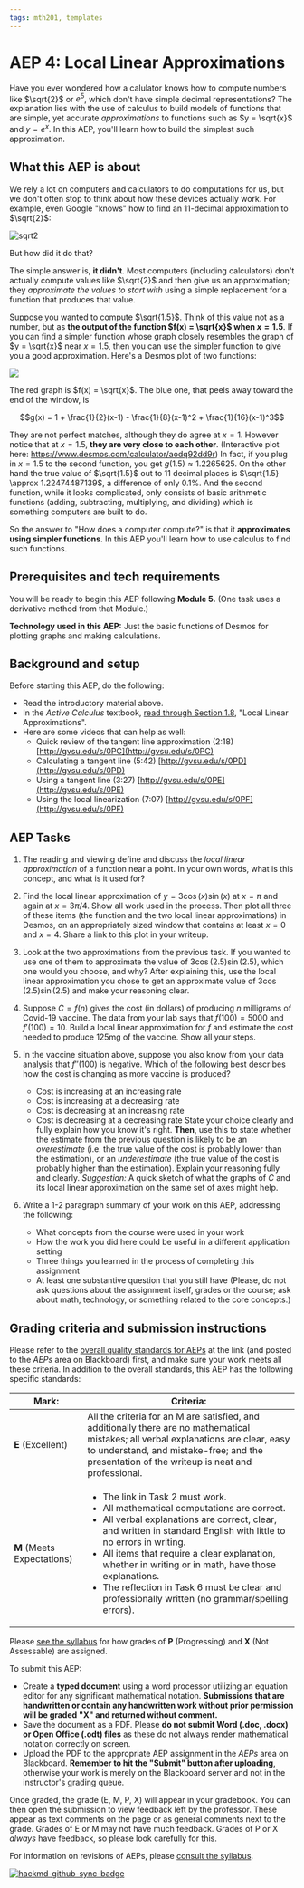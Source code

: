 ```yaml
---
tags: mth201, templates
---
```


# AEP 4: Local Linear Approximations

Have you ever wondered how a calulator knows how to compute numbers like $\sqrt{2}$ or $e^5$, which don't have simple decimal representations? The explanation lies with the use of calculus to build models of functions that are simple, yet accurate *approximations* to functions such as $y = \sqrt{x}$ and $y = e^x$. In this AEP, you'll learn how to build the simplest such approximation. 


## What this AEP is about 

We rely a lot on computers and calculators to do computations for us, but we don't often stop to think about how these devices actually work. For example, even Google "knows" how to find an 11-decimal approximation to $\sqrt{2}$: 

![sqrt2](https://i.ibb.co/rb88P5t/download.jpg)

But how did it do that? 

The simple answer is, **it didn't**. Most computers (including calculators) don't actually compute values like $\sqrt{2}$ and then give us an approximation; they *approximate the values to start with* using a simple replacement for a function that produces that value. 

Suppose you wanted to compute $\sqrt{1.5}$. Think of this value not as a number, but as **the output of the function $f(x) = \sqrt{x}$ when $x = 1.5$**. If you can find a simpler function whose graph closely resembles the graph of $y = \sqrt{x}$ near $x = 1.5$, then you can use the simpler function to give you a good approximation. Here's a Desmos plot of two functions: 

![](https://i.ibb.co/rM0yGq2/desmos-graph-7.png)

The red graph is $f(x) = \sqrt{x}$. The blue one, that peels away toward the end of the window, is 

$$g(x) = 1 + \frac{1}{2}(x-1) - \frac{1}{8}(x-1)^2 + \frac{1}{16}(x-1)^3$$
 
They are not perfect matches, although they do agree at $x=1$. However notice that at $x = 1.5$, **they are very close to each other**. (Interactive plot here: https://www.desmos.com/calculator/aodq92dd9r) In fact, if you plug in $x=1.5$ to the second function, you get $g(1.5) \approx 1.2265625$. On the other hand the true value of $\sqrt{1.5}$ out to 11 decimal places is $\sqrt{1.5} \approx 1.22474487139$, a difference of only $0.1\%$. And the second function, while it looks complicated, only consists of basic arithmetic functions (adding, subtracting, multiplying, and dividing) which is something computers are built to do. 

So the answer to "How does a computer compute?" is that it **approximates using simpler functions**. In this AEP you'll learn how to use calculus to find such functions. 


 
## Prerequisites and tech requirements 

You will be ready to begin this AEP following **Module 5.** (One task uses a derivative method from that Module.)

**Technology used in this AEP:** Just the basic functions of Desmos for plotting graphs and making calculations. 

## Background and setup 

Before starting this AEP, do the following: 

- Read the introductory material above. 
- In the _Active Calculus_ textbook, [read through Section 1.8](https://activecalculus.org/single/sec-1-8-tan-line-approx.html), "Local Linear Approximations". 
- Here are some videos that can help as well: 
    - Quick review of the tangent line approximation (2:18) [http://gvsu.edu/s/0PC](http://gvsu.edu/s/0PC)
    - Calculating a tangent line (5:42) [http://gvsu.edu/s/0PD](http://gvsu.edu/s/0PD)
    - Using a tangent line (3:27) [http://gvsu.edu/s/0PE](http://gvsu.edu/s/0PE)
    - Using the local linearization (7:07) [http://gvsu.edu/s/0PF](http://gvsu.edu/s/0PF)

## AEP Tasks 

1. The reading and viewing define and discuss the *local linear approximation* of a function near a point. In your own words, what is this concept, and what is it used for? 

2. Find the local linear approximation of $y = 3 \cos(x) \sin(x)$ at $x = \pi$ and again at $x = 3\pi/4$. Show all work used in the process. Then plot all three of these items (the function and the two local linear approximations) in Desmos, on an appropriately sized window that contains at least $x=0$ and $x = 4$. Share a link to this plot in your writeup. 

3. Look at the two approximations from the previous task. If you wanted to use one of them to approximate the value of $3 \cos(2.5) \sin(2.5)$, which one would you choose, and why? After explaining this, use the local linear approximation you chose to get an approximate value of $3 \cos(2.5) \sin(2.5)$ and make your reasoning clear. 

4. Suppose $C = f(n)$ gives the cost (in dollars) of producing $n$ milligrams of Covid-19 vaccine. The data from your lab says that $f(100) = 5000$ and $f'(100) = 10$. Build a local linear approximation for $f$ and estimate the cost needed to produce $125$mg of the vaccine. Show all your steps. 

5. In the vaccine situation above, suppose you also know from your data analysis that $f''(100)$ is negative. Which of the following best describes how the cost is changing as more vaccine is produced? 
   - Cost is increasing at an increasing rate
   - Cost is increasing at a decreasing rate
   - Cost is decreasing at an increasing rate
   - Cost is decreasing at a decreasing rate 
State your choice clearly and fully explain how you know it's right. **Then**, use this to state whether the estimate from the previous question is likely to be an *overestimate* (i.e. the true value of the cost is probably lower than the estimation), or an *underestimate* (the true value of the cost is probably higher than the estimation). Explain your reasoning fully and clearly. *Suggestion:* A quick sketch of what the graphs of $C$ and its local linear approximation on the same set of axes might help. 

6. Write a 1-2 paragraph summary of your work on this AEP, addressing the following: 
    - What concepts from the course were used in your work
    - How the work you did here could be useful in a different application setting 
    - Three things you learned in the process of completing this assignment
    - At least one substantive question that you still have (Please, do not ask questions about the assignment itself, grades or the course; ask about math, technology, or something related to the core concepts.)

## Grading criteria and submission instructions

Please refer to the [overall quality standards for AEPs](https://hackmd.io/@rtalbert235/HkSbMs2Av) at the link (and posted to the *AEPs* area on Blackboard) first, and make sure your work meets all these criteria. In addition to the overall standards, this AEP has the following specific standards: 



| Mark: | Criteria:  |
| -------- | --------  |
| **E** (Excellent)     | All the criteria for an M are satisfied, and additionally there are no mathematical mistakes; all verbal explanations are clear, easy to understand, and mistake-free; and the presentation of the writeup is neat and professional.          |
| **M** (Meets Expectations) | <ul><li>The link in Task 2 must work.</li><li>All mathematical computations are correct. </li><li>All verbal explanations are correct, clear, and written in standard English with little to no errors in writing.</li><li>All items that require a clear explanation, whether in writing or in math, have those explanations.</li><li>The reflection in Task 6 must be clear and  professionally written (no grammar/spelling errors).</li></ul>   | 

Please [see the syllabus](https://hackmd.io/@rtalbert235/SJ5fDZIAv#How-are-individual-assignments-graded) for how grades of **P** (Progressing) and **X** (Not Assessable) are assigned. 


To submit this AEP: 

- Create a **typed document** using a word processor utilizing an equation editor for any significant mathematical notation. **Submissions that are handwritten or contain any handwritten work without prior permission will be graded "X" and returned without comment.** 
- Save the document as a PDF. Please **do not submit Word (.doc, .docx) or Open Office (.odt) files** as these do not always render mathematical notation correctly on screen. 
- Upload the PDF to the appropriate AEP assignment in the *AEPs* area on Blackboard. **Remember to hit the "Submit" button after uploading**, otherwise your work is merely on the Blackboard server and not in the instructor's grading queue. 

Once graded, the grade (E, M, P, X) will appear in your gradebook. You can then open the submission to view feedback left by the professor. These appear as text comments on the page or as general comments next to the grade. Grades of E or M may not have much feedback. Grades of P or X *always* have feedback, so please look carefully for this. 

For information on revisions of AEPs, please [consult the syllabus](https://hackmd.io/@rtalbert235/SJ5fDZIAv#How-do-I-revise-and-resubmit-my-work).


[![hackmd-github-sync-badge](https://hackmd.io/0hGsJdDIQ32XTMVuy2I1tw/badge)](https://hackmd.io/0hGsJdDIQ32XTMVuy2I1tw)